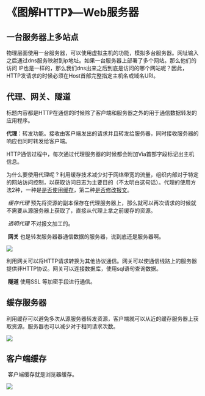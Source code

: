 # 《图解HTTP》—Web服务器

## 一台服务器上多站点

​	物理层面使用一台服务器，可以使用虚拟主机的功能，模拟多台服务器。网址输入之后通过dns服务映射到ip地址。如果一台服务器上部署了多个网站。那么他们的访问 IP也是一样的，那么我们dns出来之后到底是访问的哪个网站呢？因此，HTTP发请求的时候必须在Host首部完整指定主机名或域名URI。

## 代理、网关、隧道

​	标题内容都是HTTP在通信的时候除了客户端和服务器之外的用于通信数据转发的应用程序。

​	**代理**：转发功能。接收由客户端发出的请求并且转发给服务器，同时接收服务器的响应也同时转发给客户端。

​	HTTP通信过程中，每次通过代理服务器的时候都会附加Via首部字段标记出主机信息。

​	为什么要使用代理呢？利用缓存技术减少对于网络带宽的流量，组织内部对于特定的网站访问控制，以获取访问日志为主要目的（不太明白这句话）。代理的使用方法2种，一种是<u>是否使用缓存</u>，第二种<u>是否修改报文</u>。

​	*缓存代理* 预先将资源的副本保存在代理服务器上，那么就可以再次请求的时候就不需要从源服务器上获取了，直接从代理上拿之前缓存的资源。

​	*透明代理* 不对报文加工的。

​	**网关**  也是转发服务器器通信数据的服务器，说到底还是服务器啊。

![](http://oydcisax6.bkt.clouddn.com/20171104110349_iu9AUr_Screenshot.jpeg)

​	利用网关可以将HTTP请求转换为其他协议通信。网关可以使通信线路上的服务器提供非HTTP协议。网关可以连接数据库，使用sql语句查询数据。

​	**隧道**  使用SSL 等加密手段进行通信。

## 缓存服务器

​	利用缓存可以避免多次从源服务器转发资源，客户端就可以从近的缓存服务器上获取资源。服务器也可以减少对于相同请求次数。

![](http://oydcisax6.bkt.clouddn.com/20171104141803_lIsIba_Screenshot.jpeg)

## 客户端缓存

​	客户端缓存就是浏览器缓存。

![](http://oydcisax6.bkt.clouddn.com/20171104144007_5Jt5WM_Screenshot.jpeg)



